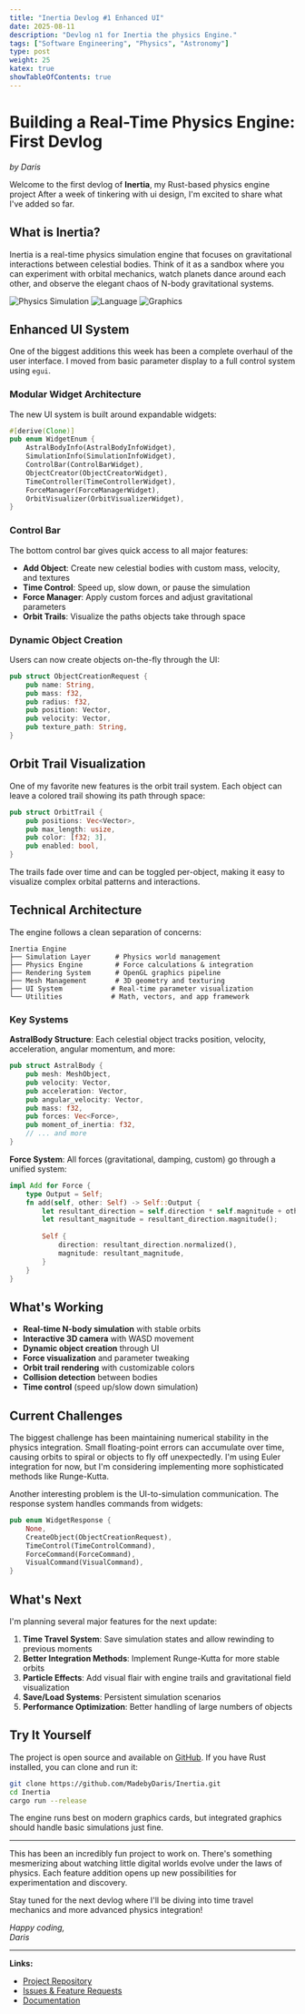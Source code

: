 ```yaml
---
title: "Inertia Devlog #1 Enhanced UI"
date: 2025-08-11
description: "Devlog n1 for Inertia the physics Engine."
tags: ["Software Engineering", "Physics", "Astronomy"]
type: post
weight: 25
katex: true
showTableOfContents: true
---
```

# Building a Real-Time Physics Engine: First Devlog

*by Daris*

Welcome to the first devlog of **Inertia**, my Rust-based physics engine project After a week of tinkering with ui design, I'm excited to share what I've added so far.

## What is Inertia?

Inertia is a real-time physics simulation engine that focuses on gravitational interactions between celestial bodies. Think of it as a sandbox where you can experiment with orbital mechanics, watch planets dance around each other, and observe the elegant chaos of N-body gravitational systems.

![Physics Simulation](https://img.shields.io/badge/Physics-Orbital%20Mechanics-blue) ![Language](https://img.shields.io/badge/Language-Rust-orange) ![Graphics](https://img.shields.io/badge/Graphics-OpenGL-green)

## Enhanced UI System

One of the biggest additions this week has been a complete overhaul of the user interface. I moved from basic parameter display to a full control system using `egui`.

### Modular Widget Architecture

The new UI system is built around expandable widgets:

```rust
#[derive(Clone)]
pub enum WidgetEnum {
    AstralBodyInfo(AstralBodyInfoWidget),
    SimulationInfo(SimulationInfoWidget),
    ControlBar(ControlBarWidget),
    ObjectCreator(ObjectCreatorWidget),
    TimeController(TimeControllerWidget),
    ForceManager(ForceManagerWidget),
    OrbitVisualizer(OrbitVisualizerWidget),
}
```

### Control Bar

The bottom control bar gives quick access to all major features:

- **Add Object**: Create new celestial bodies with custom mass, velocity, and textures
- **Time Control**: Speed up, slow down, or pause the simulation
- **Force Manager**: Apply custom forces and adjust gravitational parameters
- **Orbit Trails**: Visualize the paths objects take through space

### Dynamic Object Creation

Users can now create objects on-the-fly through the UI:

```rust
pub struct ObjectCreationRequest {
    pub name: String,
    pub mass: f32,
    pub radius: f32,
    pub position: Vector,
    pub velocity: Vector,
    pub texture_path: String,
}
```

## Orbit Trail Visualization

One of my favorite new features is the orbit trail system. Each object can leave a colored trail showing its path through space:

```rust
pub struct OrbitTrail {
    pub positions: Vec<Vector>,
    pub max_length: usize,
    pub color: [f32; 3],
    pub enabled: bool,
}
```

The trails fade over time and can be toggled per-object, making it easy to visualize complex orbital patterns and interactions.

## Technical Architecture

The engine follows a clean separation of concerns:

```
Inertia Engine
├── Simulation Layer      # Physics world management
├── Physics Engine        # Force calculations & integration  
├── Rendering System      # OpenGL graphics pipeline
├── Mesh Management       # 3D geometry and texturing
├── UI System            # Real-time parameter visualization
└── Utilities            # Math, vectors, and app framework
```

### Key Systems

**AstralBody Structure**: Each celestial object tracks position, velocity, acceleration, angular momentum, and more:

```rust
pub struct AstralBody {
    pub mesh: MeshObject,
    pub velocity: Vector,
    pub acceleration: Vector,
    pub angular_velocity: Vector,
    pub mass: f32,
    pub forces: Vec<Force>,
    pub moment_of_inertia: f32,
    // ... and more
}
```

**Force System**: All forces (gravitational, damping, custom) go through a unified system:

```rust
impl Add for Force {
    type Output = Self;
    fn add(self, other: Self) -> Self::Output {
        let resultant_direction = self.direction * self.magnitude + other.direction * other.magnitude;
        let resultant_magnitude = resultant_direction.magnitude();
        
        Self {
            direction: resultant_direction.normalized(),
            magnitude: resultant_magnitude,
        }
    }
}
```

## What's Working

- **Real-time N-body simulation** with stable orbits
- **Interactive 3D camera** with WASD movement
- **Dynamic object creation** through UI
- **Force visualization** and parameter tweaking
- **Orbit trail rendering** with customizable colors
- **Collision detection** between bodies
- **Time control** (speed up/slow down simulation)

## Current Challenges

The biggest challenge has been maintaining numerical stability in the physics integration. Small floating-point errors can accumulate over time, causing orbits to spiral or objects to fly off unexpectedly. I'm using Euler integration for now, but I'm considering implementing more sophisticated methods like Runge-Kutta.

Another interesting problem is the UI-to-simulation communication. The response system handles commands from widgets:

```rust
pub enum WidgetResponse {
    None,
    CreateObject(ObjectCreationRequest),
    TimeControl(TimeControlCommand),
    ForceCommand(ForceCommand),
    VisualCommand(VisualCommand),
}
```

## What's Next

I'm planning several major features for the next update:

1. **Time Travel System**: Save simulation states and allow rewinding to previous moments
2. **Better Integration Methods**: Implement Runge-Kutta for more stable orbits  
3. **Particle Effects**: Add visual flair with engine trails and gravitational field visualization
4. **Save/Load Systems**: Persistent simulation scenarios
5. **Performance Optimization**: Better handling of large numbers of objects

## Try It Yourself

The project is open source and available on [GitHub](https://github.com/MadebyDaris/Inertia). If you have Rust installed, you can clone and run it:

```bash
git clone https://github.com/MadebyDaris/Inertia.git
cd Inertia
cargo run --release
```

The engine runs best on modern graphics cards, but integrated graphics should handle basic simulations just fine.

---

This has been an incredibly fun project to work on. There's something mesmerizing about watching little digital worlds evolve under the laws of physics. Each feature addition opens up new possibilities for experimentation and discovery.

Stay tuned for the next devlog where I'll be diving into time travel mechanics and more advanced physics integration!

*Happy coding,*  
*Daris*

---

**Links:**
- [Project Repository](https://github.com/MadebyDaris/Inertia)
- [Issues & Feature Requests](https://github.com/MadebyDaris/Inertia/issues)
- [Documentation](https://github.com/MadebyDaris/Inertia/tree/main/docs)